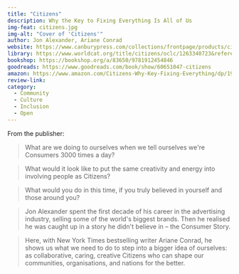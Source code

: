 ```yaml
---
title: "Citizens"
description: Why the Key to Fixing Everything Is All of Us
img-feat: citizens.jpg
img-alt: "Cover of 'Citizens'"
author: Jon Alexander, Ariane Conrad
website: https://www.canburypress.com/collections/frontpage/products/citizens-by-jon-alexander
library: https://www.worldcat.org/title/citizens/oclc/1263340723&referer=brief_results
bookshop: https://bookshop.org/a/83650/9781912454846
goodreads: https://www.goodreads.com/book/show/60651047-citizens
amazon: https://www.amazon.com/Citizens-Why-Key-Fixing-Everything/dp/191245484X
review-link: 
category:
  - Community
  - Culture
  - Inclusion
  - Open
---
```


From the publisher:

> What are we doing to ourselves when we tell ourselves we're Consumers 3000 times a day?

> What would it look like to put the same creativity and energy into involving people as Citizens?

> What would you do in this time, if you truly believed in yourself and those around you?

> Jon Alexander spent the first decade of his career in the advertising industry, selling some of the world's biggest brands. Then he realised he was caught up in a story he didn't believe in – the Consumer Story.

> Here, with New York Times bestselling writer Ariane Conrad, he shows us what we need to do to step into a bigger idea of ourselves: as collaborative, caring, creative Citizens who can shape our communities, organisations, and nations for the better.